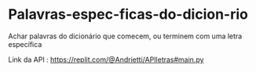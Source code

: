 # Palavras-espec-ficas-do-dicion-rio
Achar palavras do dicionário que comecem, ou terminem com uma letra específica

Link da API : https://replit.com/@Andrietti/APIletras#main.py
